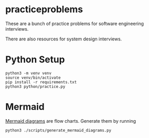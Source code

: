 # practiceproblems

These are a bunch of practice problems for software engineering interviews.

There are also resources for system design interviews.

# Python Setup

```python3
python3 -m venv venv
source venv/bin/activate
pip install -r requirements.txt
python3 python/practice.py
```

# Mermaid

[Mermaid diagrams](https://github.com/mermaid-js/mermaid) are flow charts.
Generate them by running

```bash
python3 ./scripts/generate_mermaid_diagrams.py
```
